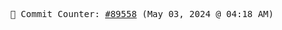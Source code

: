 <p align="center">
    <samp>
        📮 Commit Counter: <a href="https://github.com/Javascript-void0/Javascript-void0/commits/main">#89558</a> (May 03, 2024 @ 04:18 AM)
    </samp>
</p>
